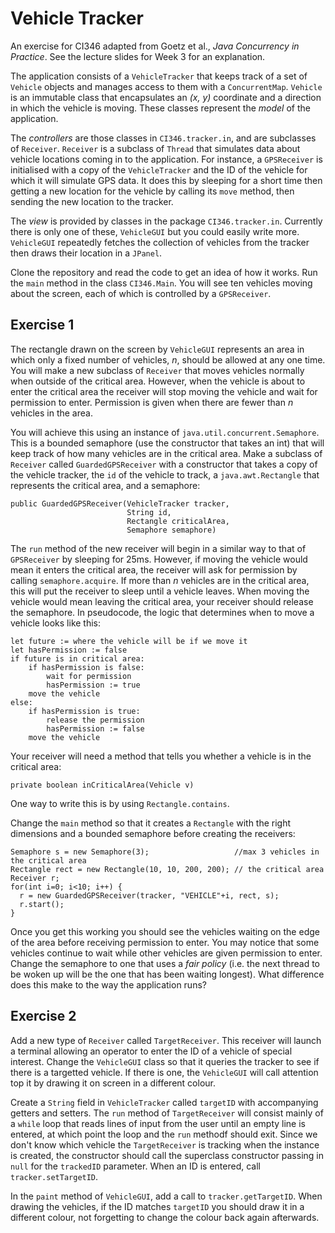 # Vehicle Tracker

An exercise for CI346 adapted from Goetz et al., *Java Concurrency in Practice*. See the lecture
slides for Week 3 for an explanation.

The application consists of a `VehicleTracker` that keeps track of a set of `Vehicle` objects
and manages access to them with a `ConcurrentMap`. `Vehicle` is an immutable class that encapsulates 
an *(x, y)* coordinate and a direction in which the vehicle is moving. These classes represent the
*model* of the application. 

The *controllers* are those classes in `CI346.tracker.in`, and are subclasses of `Receiver`. 
`Receiver` is a subclass of `Thread` that simulates data about vehicle locations coming in to the 
application. For instance, a `GPSReceiver` is initialised with a copy of the `VehicleTracker` and
the ID of the vehicle for which it will simulate GPS data. It does this by sleeping for a short 
time then getting a new location for the vehicle by calling its `move` method, then sending the 
new location to the tracker.

The *view* is provided by classes in the package `CI346.tracker.in`. Currently there is only one of 
these, `VehicleGUI` but you could easily write more. `VehicleGUI` repeatedly fetches the collection
of vehicles from the tracker then draws their location in a `JPanel`.

Clone the repository and read the code to get an idea of how it works. Run the `main` method in the 
class `CI346.Main`. You will see ten vehicles moving about the screen, each of which is controlled
by a `GPSReceiver`.

## Exercise 1

The rectangle drawn on the screen by `VehicleGUI` represents an area in which only a fixed number 
of vehicles, *n*, should be allowed at any one time. You will make a new subclass of `Receiver` that
moves vehicles normally when outside of the critical area. However, when the vehicle is about to
enter the critical area the receiver will stop moving the vehicle and wait for permission to
enter. Permission is given when there are fewer than *n* vehicles in the area.

You will achieve this using an instance of `java.util.concurrent.Semaphore`. This is a bounded 
semaphore (use the constructor that takes an int) that will keep track of how many vehicles are
in the critical area. Make a subclass of `Receiver` called `GuardedGPSReceiver` with a constructor
that takes a copy of the vehicle tracker, the `id` of the vehicle to track, a `java.awt.Rectangle`
that represents the critical area, and a semaphore:

    public GuardedGPSReceiver(VehicleTracker tracker,
                              String id,
                              Rectangle criticalArea,
                              Semaphore semaphore) 
                              
The `run` method of the new receiver will begin in a similar way to that of `GPSReceiver` by
sleeping for 25ms. However, if moving the vehicle would mean it enters the critical area, the 
receiver will ask for permission by calling `semaphore.acquire`. If more than *n* vehicles are 
in the critical area, this will put the receiver to sleep until a vehicle leaves. When moving 
the vehicle would mean leaving the critical area, your receiver should release the semaphore. 
In pseudocode, the logic that determines when to move a vehicle looks like this:

    let future := where the vehicle will be if we move it
    let hasPermission := false
    if future is in critical area:
        if hasPermission is false:
            wait for permission
            hasPermission := true
        move the vehicle
    else:
        if hasPermission is true:
            release the permission
            hasPermission := false
        move the vehicle

Your receiver will need a method that tells you whether a vehicle is in the critical area:

    private boolean inCriticalArea(Vehicle v)
    
One way to write this is by using `Rectangle.contains`.

Change the `main` method so that it creates a `Rectangle` with the right dimensions and 
a bounded semaphore before creating the receivers:

    Semaphore s = new Semaphore(3);                   //max 3 vehicles in the critical area
    Rectangle rect = new Rectangle(10, 10, 200, 200); // the critical area
    Receiver r;
    for(int i=0; i<10; i++) {
      r = new GuardedGPSReceiver(tracker, "VEHICLE"+i, rect, s);
      r.start();
    }
    
Once you get this working you should see the vehicles waiting on the edge of the area before
receiving permission to enter. You may notice that some vehicles continue to wait while other
vehicles are given permission to enter. Change the semaphore to one that uses a *fair policy* 
(i.e. the next thread to be woken up will be the one that has been waiting longest). What 
difference does this make to the way the application runs?

## Exercise 2

Add a new type of `Receiver` called `TargetReceiver`. This receiver will launch a terminal allowing
an operator to enter the ID of a vehicle of special interest. Change the `VehicleGUI` class so that
it queries the tracker to see if there is a targetted vehicle. If there is one, the `VehicleGUI` will
call attention top it by drawing it on screen in a different colour.

Create a `String` field in `VehicleTracker` called `targetID` with accompanying getters and setters.
The `run` method of `TargetReceiver` will consist mainly of a `while` loop that reads lines of input
from the user until an empty line is entered, at which point the loop and the `run` methodf should 
exit. Since we don't know which vehicle the `TargetReceiver` is tracking when the instance is created,
the constructor should call the superclass constructor passing in `null` for the `trackedID` 
parameter. When an ID is entered, call `tracker.setTargetID`.

In the `paint` method of `VehicleGUI`, add a call to `tracker.getTargetID`. When drawing the vehicles,
if the ID matches `targetID` you should draw it in a different colour, not forgetting to change the 
colour back again afterwards.

    
